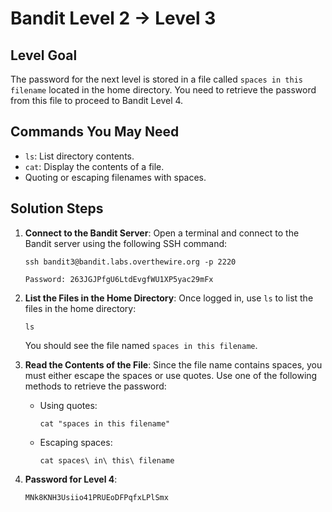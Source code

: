 # Bandit Level 2 → Level 3

## Level Goal
The password for the next level is stored in a file called `spaces in this filename` located in the home directory. You need to retrieve the password from this file to proceed to Bandit Level 4.

## Commands You May Need
- `ls`: List directory contents.
- `cat`: Display the contents of a file.
- Quoting or escaping filenames with spaces.

## Solution Steps

1. **Connect to the Bandit Server**:
   Open a terminal and connect to the Bandit server using the following SSH command:
   
   ```
   ssh bandit3@bandit.labs.overthewire.org -p 2220
   ```
   ```
   Password: 263JGJPfgU6LtdEvgfWU1XP5yac29mFx
   ```

2. **List the Files in the Home Directory**:
   Once logged in, use `ls` to list the files in the home directory:

   ```
   ls
   ```

   You should see the file named `spaces in this filename`.

3. **Read the Contents of the File**:
   Since the file name contains spaces, you must either escape the spaces or use quotes. Use one of the following methods to retrieve the password:

   - Using quotes:
     ```
     cat "spaces in this filename"
     ```

   - Escaping spaces:
     ```
     cat spaces\ in\ this\ filename
     ```

4. **Password for Level 4**:
   ```
   MNk8KNH3Usiio41PRUEoDFPqfxLPlSmx
   ```
